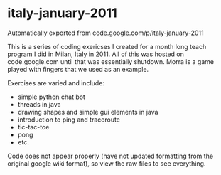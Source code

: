 # italy-january-2011
Automatically exported from code.google.com/p/italy-january-2011

This is a series of coding exericses I created for a month long teach program I did in Milan, Italy in 2011.
All of this was hosted on code.google.com until that was essentially shutdown.
Morra is a game played with fingers that we used as an example.

Exercises are varied and include:
 * simple python chat bot
 * threads in java
 * drawing shapes and simple gui elements in java
 * introduction to ping and traceroute
 * tic-tac-toe
 * pong
 * etc.
 
Code does not appear properly (have not updated formatting from the original google wiki format), so view the raw files to see everything.
